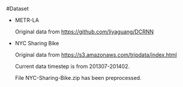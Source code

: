 #Dataset

 * METR-LA

    Original data from https://github.com/liyaguang/DCRNN

 * NYC Sharing Bike

    Original data from https://s3.amazonaws.com/tripdata/index.html

    Current data timestep is from 201307-201402.

    File NYC-Sharing-Bike.zip has been preprocessed.

